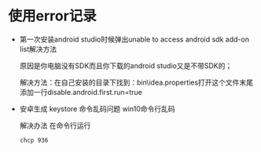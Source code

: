 # 使用error记录

- 第一次安装android studio时候弹出unable to access android sdk add-on list解决方法

    原因是你电脑没有SDK而且你下载的android studio又是不带SDK的；

    解决方法：在自己安装的目录下找到：bin\idea.properties打开这个文件末尾添加一行disable.android.first.run=true

- 安卓生成 keystore 命令乱码问题 win10命令行乱码

    解决办法 在命令行运行
    
    `chcp 936`